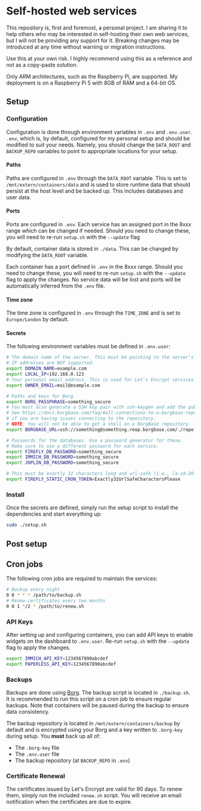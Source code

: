 # Self-hosted web services

This repository is, first and foremost, a personal project. I am sharing it to help others who may be
interested in self-hosting their own web services, but I will not be providing any support for it.
Breaking changes may be introduced at any time without warning or migration instructions.

Use this at your own risk. I highly recommend using this as a reference and not as a copy-paste solution.

Only ARM architectures, such as the Raspberry Pi, are supported. My deployment is on a Raspberry Pi 5 with
8GB of RAM and a 64-bit OS.

## Setup

### Configuration
Configuration is done through environment variables in `.env` and `.env.user`. `.env`, which is, by default,
configured for my personal setup and should be modified to suit your needs. Namely, you should change the
`DATA_ROOT` and `BACKUP_REPO` variables to point to appropriate locations for your setup.

#### Paths
Paths are configured in `.env` through the `DATA_ROOT` variable. This is set to `/mnt/extern/containers/data` and is
used to store runtime data that should persist at the host level and be backed up. This includes databases
and user data.

#### Ports
Ports are configured in `.env`. Each service has an assigned port in the 8xxx range which can be changed
if needed. Should you need to change these, you will need to re-run `setup.sh` with the `--update` flag

By default, container data is stored in `./data`. This can be changed by modifying the `DATA_ROOT` variable.

Each container has a port defined in `.env` in the 8xxx range. Should you need to change these, you will need to
re-run `setup.sh` with the `--update` flag to apply the changes. No service data will be lost and ports will be
automatically inferred from the `.env` file.

#### Time zone
The time zone is configured in `.env` through the `TIME_ZONE` and is set to `Europe/London` by default.

#### Secrets
The following environment variables must be defined in `.env.user`:
```bash
# The domain name of the server. This must be pointing to the server's IP address.
# IP addresses are NOT supported.
export DOMAIN_NAME=example.com
export LOCAL_IP=192.168.0.123
# Your personal email address. This is used for Let's Encrypt services that require an email address.
export OWNER_EMAIL=mail@example.com

# Paths and keys for Borg
export BORG_PASSPHRASE=something_secure
# You must also generate a SSH key pair with ssh-keygen and add the public key to the BorgBase repository.
# See https://docs.borgbase.com/faq/#all-connections-to-a-borgbase-repo-fail-with-an-error-immediately
# if you are having issues connecting to the repository.
# NOTE: You will not be able to get a shell on a BorgBase repository. This is normal.
export BORGBASE_URL=ssh://something@something.reop.borgbase.com/./repo

# Passwords for the databases. Use a password generator for these.
# Make sure to use a different password for each service.
export FIREFLY_DB_PASSWORD=something_secure
export IMMICH_DB_PASSWORD=something_secure
export JOPLIN_DB_PASSWORD=something_secure

# This must be exactly 32 characters long and url-safe (i.e., [a-zA-Z0-9_-] only)])
export FIREFLY_STATIC_CRON_TOKEN=Exactly32UrlSafeCharactersPlease
```


### Install
Once the secrets are defined, simply run the setup script to install the dependencies
and start everything up:
```bash
sudo ./setup.sh
```

## Post setup

## Cron jobs
The following cron jobs are required to maintain the services:
```bash
# Backup every night
0 0 * * * /path/to/backup.sh
# Renew certificates every two months
0 0 1 */2 * /path/to/renew.sh
```

### API Keys
After setting up and configuring containers, you can add API keys to enable widgets on the dashboard
to `.env.user`. Re-run `setup.sh` with the `--update` flag to apply the changes.
```bash
export IMMICH_API_KEY=1234567890abcdef
export PAPERLESS_API_KEY=1234567890abcdef
```

### Backups
Backups are done using [Borg](https://borgbackup.readthedocs.io/en/stable/). The backup script is
located in `./backup.sh`. It is recommended to run this script on a cron job to ensure regular backups.
Note that containers will be paused during the backup to ensure data consistency.

The backup repository is located in `/mnt/extern/containers/backup` by default and is encrypted using
your Borg and a key written to `.borg-key` during setup. You **must** back up all of:
- The `.borg-key` file
- The `.env.user` file
- The backup repository (at `BACKUP_REPO` in `.env`)

### Certificate Renewal
The certificates issued by Let's Encrypt are valid for 90 days. To renew them, simply run the included
`renew.sh` script. You will receive an email notification when the certificates are due to expire.
